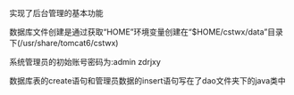﻿实现了后台管理的基本功能

数据库文件创建是通过获取“HOME”环境变量创建在“$HOME/cstwx/data”目录下(/usr/share/tomcat6/cstwx)

系统管理员的初始账号密码为:admin zdrjxy

数据库表的create语句和管理员数据的insert语句写在了dao文件夹下的java类中
